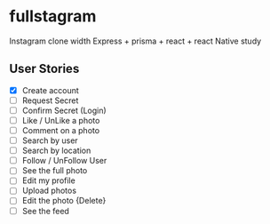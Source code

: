 # fullstagram

Instagram clone width Express + prisma + react + react Native study

## User Stories

- [x] Create account
- [ ] Request Secret
- [ ] Confirm Secret (Login)
- [ ] Like / UnLike a photo
- [ ] Comment on a photo
- [ ] Search by user
- [ ] Search by location
- [ ] Follow / UnFollow User
- [ ] See the full photo
- [ ] Edit my profile
- [ ] Upload photos
- [ ] Edit the photo {Delete}
- [ ] See the feed
